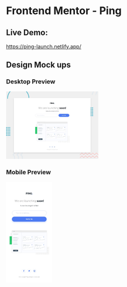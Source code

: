 # Frontend Mentor - Ping 

## Live Demo: 

https://ping-launch.netlify.app/

## Design Mock ups

### Desktop Preview

<img src="./design/desktop-preview.jpg" alt="desktop-mockup" width="50%"/>

### Mobile Preview

<img src="./design/mobile-design.jpg" alt="mobile-mockup" width="25%"/>

